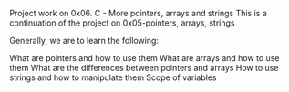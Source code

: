 Project work on 0x06. C - More pointers, arrays and strings
This is a continuation of the project on 0x05-pointers, arrays, strings

Generally, we are to learn the following:

What are pointers and how to use them
What are arrays and how to use them
What are the differences between pointers and arrays
How to use strings and how to manipulate them
Scope of variables
